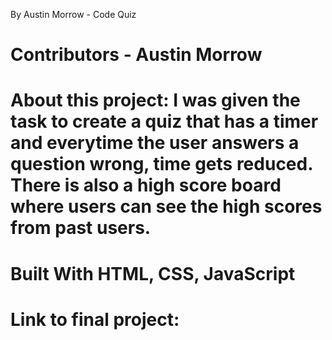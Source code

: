By Austin Morrow - Code Quiz
# Contributors - Austin Morrow
# About this project: I was given the task to create a quiz that has a timer and everytime the user answers a question wrong, time gets reduced. There is also a high score board where users can see the high scores from past users.
# Built With HTML, CSS, JavaScript
# Link to final project: 
